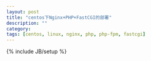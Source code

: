 ```yaml
---
layout: post
title: "centos下Nginx+PHP+FastCGI的部署"
description: ""
category: 
tags: [centos, linux, nginx, php, php-fpm, fastcgi]
---
```

{% include JB/setup %}


